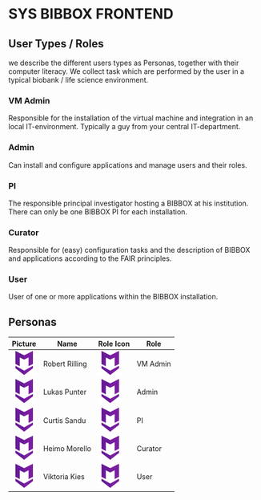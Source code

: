 # SYS BIBBOX FRONTEND

## User Types / Roles
we describe the different users types as Personas, together with their computer literacy. We collect task which are performed by the user in a typical biobank / life science environment. 

### VM Admin
Responsible for the installation of the virtual machine and integration in an local IT-environment. Typically a guy from your central IT-department.
### Admin
Can install and configure applications and manage users and their roles.
### PI
The responsible principal investigator hosting a BIBBOX at his institution. There can only be one BIBBOX PI for each installation.
### Curator
Responsible for (easy) configuration tasks and the description of BIBBOX and applications according to the FAIR principles.
### User
User of one or more applications within the BIBBOX installation.

[robert]: https://github.com/adam-p/markdown-here/raw/master/src/common/images/icon48.png
[lukas]: https://github.com/adam-p/markdown-here/raw/master/src/common/images/icon48.png
[curtis]: https://github.com/adam-p/markdown-here/raw/master/src/common/images/icon48.png
[heimo]: https://github.com/adam-p/markdown-here/raw/master/src/common/images/icon48.png
[viktoria]: https://github.com/adam-p/markdown-here/raw/master/src/common/images/icon48.png

[vm-admin]: https://github.com/adam-p/markdown-here/raw/master/src/common/images/icon48.png
[admin]: https://github.com/adam-p/markdown-here/raw/master/src/common/images/icon48.png
[pi]: https://github.com/adam-p/markdown-here/raw/master/src/common/images/icon48.png
[curator]: https://github.com/adam-p/markdown-here/raw/master/src/common/images/icon48.png 
[user]: https://github.com/adam-p/markdown-here/raw/master/src/common/images/icon48.png 

## Personas
| Picture             | Name           | Role Icon             | Role     |
| ------------------- | -------------- | --------------------- | -------- |
| ![Avatar][robert]   | Robert Rilling | ![VM Admin][vm-admin] | VM Admin |
| ![Avatar][lukas]    | Lukas Punter   | ![Admin][admin]       | Admin    |
| ![Avatar][curtis]   | Curtis Sandu   | ![PI][admin]          | PI       |
| ![Avatar][heimo]    | Heimo Morello  | ![Curator][admin]     | Curator  |
| ![Avatar][viktoria] | Viktoria Kies  | ![User][admin]        | User     |
